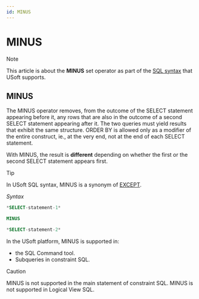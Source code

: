 ```yaml
---
id: MINUS
---
```


# MINUS



> [!NOTE]
> This article is about the **MINUS** set operator as part of the [SQL syntax](/docs/Modeller%20and%20Rules%20Engine/SQL%20syntax) that USoft supports.

## **MINUS**

The MINUS operator removes, from the outcome of the SELECT statement appearing before it, any rows that are also in the outcome of a second SELECT statement appearing after it. The two queries must yield results that exhibit the same structure. ORDER BY is allowed only as a modifier of the entire construct, ie., at the very end, not at the end of each SELECT statement.

With MINUS, the result is **different** depending on whether the first or the second SELECT statement appears first.

> [!TIP]
> In USoft SQL syntax, MINUS is a synonym of [EXCEPT](/docs/Modeller%20and%20Rules%20Engine/SQL%20syntax/EXCEPT.md).

*Syntax*

```sql
*SELECT-statement-1*

MINUS

*SELECT-statement-2*
```

In the USoft platform, MINUS is supported in:

- the SQL Command tool.
- Subqueries in constraint SQL.

> [!CAUTION]
> MINUS is not supported in the main statement of constraint SQL.
> MINUS is not supported in Logical View SQL.